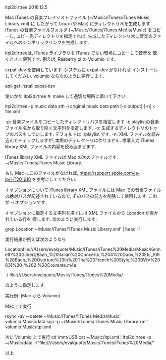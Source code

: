 itpl2dirtree                         2016.12.5

Mac iTunes の音楽プレイリストファイル (~/Music/iTunes/iTunes Music Library.xml) に
したがって Linux (や Mac) にディレクトリ木を生成します. iTunes の音楽ファイルフォルダ
(~/Music/iTunes/iTunes Media/Music) をコピーし, コピー先ディレクトリを指定すれば, 
生成したディレクトリ木に音楽のファイルへのシンボリックリンクを生成します. 

itpl2dirtreeは, iTunes ライブラリを iTunes でない環境にコピーして音楽を
聴くときに便利です. 例えば, Rasberry pi の Volumio です. 

expat-dev を使用しています. システムに expat-dev がなければ
インストールしてください. volumio なら次のように実行します. 

apt-get install expat-dev

使いかた
itpl2dirtree を make して適切な場所に置いて下さい. 


itpl2dirtree -p music data ath -i original music data path [-o output] [-n] < file.xml

-p: 音楽ファイルをコピーしたディレクトリパスを指定します
-i: playlistの音楽ファイル名から取り除く文字列を指定します. 
-o: 生成するディレクトリのトップのパスをしていします. デフォルトは ./playlist です. 
-n: XML ファイルを読み込んでチェックしますが, 実際のディレクトリは作りません. 
標準入力  iTunes library XML ファイルの内容を読み込ませます. 

iTunes library XML ファイルは Mac の次のファイルです. 
~/Music/iTunes/iTunes Music Library.

もし Mac にこのファイルがなければ, 
https://support.apple.com/ja-jp/HT201610
を参考にしてください. 

-i オプションについて
iTunes library XML ファイルには Mac での音楽ファイルの絶対パスが記述されているので, 
そのパスの前方を削除して使用します. これが -i オプションです. 

-i オプションに指定する文字列を探すには XML ファイルから Location が書かれている行を
探します. 次のように実行します. 

grep Location ~/Music/iTunes/'iTunes Music Library.xml' | head -1

実行結果が例えば次のようなら

<key>Location</key><string>file:///Users/evalquote/Music/iTunes/iTunes%20Media/Music/Kenneth%20Gilbert/Bach_%20Italian%20Concerto,%204%20Duos,%20Etc_/09%20Bach_%20Overture%20In%20The%20French%20Style,%20BWV%20831%20-%202.%20Courante.m4a</string>

-i file:///Users/evalquote/Music/iTunes/iTunes%20Media/

のように指定します. 

実行例: (Mac から Volumio)

Mac上で実行:

rsync -av --delete  ~/Music/iTunes/'iTunes Media/Music' volumio:Music/data
scp -p ~/Music/iTunes/'iTunes Music Library.xml' volumio:Music/itpl.xml

次に Volumio 上で実行
cd /mnt/USB
cat ~/Music/itpl.xml | itpl2dirtree -p ~/Music/data -i 'file:///Users/evalquote/Music/iTunes/iTunes%20Media/'

以上
